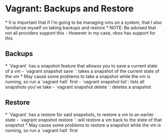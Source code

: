 <h1>Vagrant: Backups and Restore</h1>
* It is important that if I'm going to be managing vms on a system, that I also familiarize myself on taking backups and restore
* NOTE: Be advised that not all providers support this
  - However in my case, vbox has support for this
<h2>Backups</h2>
* `Vagrant` has a snapshot feature that allowss you to save a current state of a vm
  - `vagrant snapshot save <snapshot>`: takes a snapshot of the current state of the vm
    * May cause some problems to take a snapshot while the vm is running, so run a `vagrant halt` first
  - `vagrant snapshot list`: lists all snapshots you've take
  - `vagrant snapshot delete <snapshot>`: deletes a snapshot
<h2>Restore</h2>
* `Vagrant` has a restore for said snapshots, to restore a vm to an earlier state
  - `vagrant snapshot restore <snapshot>`: will restore a vm back to the state of that snapshot
    * May cause some problems to restore a snapshot while the vm is running, so run a `vagrant halt` first
